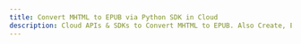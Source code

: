 ---title: Convert MHTML to EPUB via Python SDK in Clouddescription: Cloud APIs & SDKs to Convert MHTML to EPUB. Also Create, Edit & Render Microsoft Word & OpenOffice documents in the Cloud.---